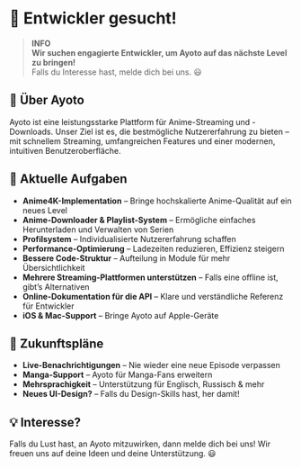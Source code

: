 # 🚀 Entwickler gesucht!

> **INFO**  
> **Wir suchen engagierte Entwickler, um Ayoto auf das nächste Level zu bringen!**  
> Falls du Interesse hast, melde dich bei uns. 😃

## 🎨 Über Ayoto
Ayoto ist eine leistungsstarke Plattform für Anime-Streaming und -Downloads. Unser Ziel ist es, die bestmögliche Nutzererfahrung zu bieten – mit schnellem Streaming, umfangreichen Features und einer modernen, intuitiven Benutzeroberfläche.

## 🔧 Aktuelle Aufgaben
- **Anime4K-Implementation** – Bringe hochskalierte Anime-Qualität auf ein neues Level  
- **Anime-Downloader & Playlist-System** – Ermögliche einfaches Herunterladen und Verwalten von Serien  
- **Profilsystem** – Individualisierte Nutzererfahrung schaffen  
- **Performance-Optimierung** – Ladezeiten reduzieren, Effizienz steigern  
- **Bessere Code-Struktur** – Aufteilung in Module für mehr Übersichtlichkeit  
- **Mehrere Streaming-Plattformen unterstützen** – Falls eine offline ist, gibt’s Alternativen  
- **Online-Dokumentation für die API** – Klare und verständliche Referenz für Entwickler  
- **iOS & Mac-Support** – Bringe Ayoto auf Apple-Geräte  

## 🚀 Zukunftspläne
- **Live-Benachrichtigungen** – Nie wieder eine neue Episode verpassen  
- **Manga-Support** – Ayoto für Manga-Fans erweitern  
- **Mehrsprachigkeit** – Unterstützung für Englisch, Russisch & mehr  
- **Neues UI-Design?** – Falls du Design-Skills hast, her damit!  

## 💡 Interesse?
Falls du Lust hast, an Ayoto mitzuwirken, dann melde dich bei uns! Wir freuen uns auf deine Ideen und deine Unterstützung. 😃
